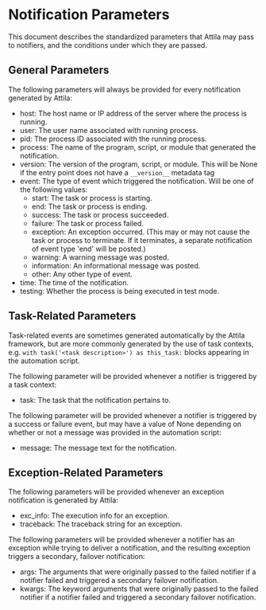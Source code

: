 # Notification Parameters

This document describes the standardized parameters that Attila may pass 
to notifiers, and the conditions under which they are passed.


## General Parameters

The following parameters will always be provided for every notification
generated by Attila:

* host: The host name or IP address of the server where the process is 
  running.
* user: The user name associated with running process.
* pid: The process ID associated with the running process.
* process: The name of the program, script, or module that generated the 
  notification.
* version: The version of the program, script, or module. This will be 
  None if the entry point does not have a `__version__` metadata tag 
* event: The type of event which triggered the notification. Will be one
  of the following values:
    * start: The task or process is starting. 
    * end: The task or process is ending.
    * success: The task or process succeeded.
    * failure: The task or process failed.
    * exception: An exception occurred. (This may or may not cause the
      task or process to terminate. If it terminates, a separate
      notification of event type 'end' will be posted.)
    * warning: A warning message was posted.
    * information: An informational message was posted.
    * other: Any other type of event.
* time: The time of the notification.
* testing: Whether the process is being executed in test mode.


## Task-Related Parameters

Task-related events are sometimes generated automatically by the Attila
framework, but are more commonly generated by the use of task contexts,
e.g. `with task('<task description>') as this_task:` blocks appearing in 
the automation script.


The following parameter will be provided whenever a notifier is 
triggered by a task context:

* task: The task that the notification pertains to.


The following parameter will be provided whenever a notifier is 
triggered by a success or failure event, but may have a value of None 
depending on whether or not a message was provided in the automation
script:

* message: The message text for the notification.


## Exception-Related Parameters

The following parameters will be provided whenever an exception
notification is generated by Attila:

* exc_info: The execution info for an exception.
* traceback: The traceback string for an exception.


The following parameters will be provided whenever a notifier has an 
exception while trying to deliver a notification, and the resulting 
exception triggers a secondary, failover notification:

* args: The arguments that were originally passed to the failed notifier 
  if a notifier failed and triggered a secondary failover notification.
* kwargs: The keyword arguments that were originally passed to the 
  failed notifier if a notifier failed and triggered a secondary
  failover notification.
